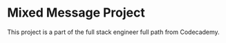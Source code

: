 Mixed Message Project
=============

This project is a part of the full stack engineer full path from Codecademy.
